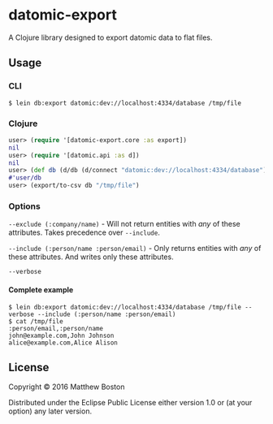 # datomic-export

A Clojure library designed to export datomic data to flat files.

## Usage

### CLI

```
$ lein db:export datomic:dev://localhost:4334/database /tmp/file
```

### Clojure

```clojure
user> (require '[datomic-export.core :as export])
nil
user> (require '[datomic.api :as d])
nil
user> (def db (d/db (d/connect "datomic:dev://localhost:4334/database")))
#'user/db
user> (export/to-csv db "/tmp/file")
```

### Options

`--exclude (:company/name)` - Will not return entities with _any_ of these attributes. Takes precedence over `--include`.

`--include (:person/name :person/email)` - Only returns entities with _any_ of these attributes. And writes only these attributes.

`--verbose`

#### Complete example

```
$ lein db:export datomic:dev://localhost:4334/database /tmp/file --verbose --include (:person/name :person/email)
$ cat /tmp/file
:person/email,:person/name
john@example.com,John Johnson
alice@example.com,Alice Alison
```

## License

Copyright © 2016 Matthew Boston


Distributed under the Eclipse Public License either version 1.0 or (at
your option) any later version.
